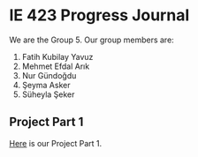 # IE 423 Progress Journal

We are the Group 5. Our group members are:
1. Fatih Kubilay Yavuz
2. Mehmet Efdal Arık
3. Nur Gündoğdu
4. Şeyma Asker
5. Süheyla Şeker

## Project Part 1
[Here](HW1/IE423_HW1.html) is our Project Part 1.